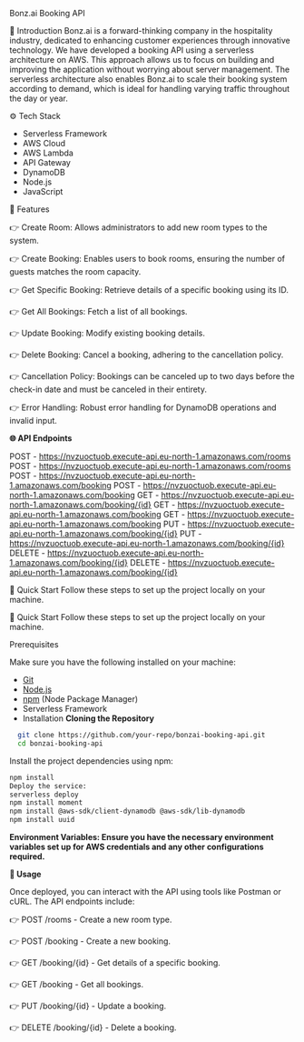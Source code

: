 Bonz.ai Booking API

🤖 Introduction
Bonz.ai is a forward-thinking company in the hospitality industry, dedicated to enhancing customer experiences through innovative technology. We have developed a booking API using a serverless architecture on AWS. This approach allows us to focus on building and improving the application without worrying about server management. The serverless architecture also enables Bonz.ai to scale their booking system according to demand, which is ideal for handling varying traffic throughout the day or year.

⚙️ Tech Stack

* Serverless Framework
* AWS Cloud
* AWS Lambda
* API Gateway
* DynamoDB
* Node.js
* JavaScript

🔋 Features

👉 Create Room: Allows administrators to add new room types to the system.

👉 Create Booking: Enables users to book rooms, ensuring the number of guests matches the room capacity.

👉 Get Specific Booking: Retrieve details of a specific booking using its ID.

👉 Get All Bookings: Fetch a list of all bookings.

👉 Update Booking: Modify existing booking details.

👉 Delete Booking: Cancel a booking, adhering to the cancellation policy.

👉 Cancellation Policy: Bookings can be canceled up to two days before the check-in date and must be canceled in their entirety.

👉 Error Handling: Robust error handling for DynamoDB operations and invalid input.

**🌐 API Endpoints**

POST - https://nvzuoctuob.execute-api.eu-north-1.amazonaws.com/rooms
POST - https://nvzuoctuob.execute-api.eu-north-1.amazonaws.com/rooms
POST - https://nvzuoctuob.execute-api.eu-north-1.amazonaws.com/booking
POST - https://nvzuoctuob.execute-api.eu-north-1.amazonaws.com/booking
GET - https://nvzuoctuob.execute-api.eu-north-1.amazonaws.com/booking/{id}
GET - https://nvzuoctuob.execute-api.eu-north-1.amazonaws.com/booking
GET - https://nvzuoctuob.execute-api.eu-north-1.amazonaws.com/booking
PUT - https://nvzuoctuob.execute-api.eu-north-1.amazonaws.com/booking/{id}
PUT - https://nvzuoctuob.execute-api.eu-north-1.amazonaws.com/booking/{id}
DELETE - https://nvzuoctuob.execute-api.eu-north-1.amazonaws.com/booking/{id}
DELETE - https://nvzuoctuob.execute-api.eu-north-1.amazonaws.com/booking/{id}


🤸 Quick Start
Follow these steps to set up the project locally on your machine.

🤸 Quick Start
Follow these steps to set up the project locally on your machine.

Prerequisites

Make sure you have the following installed on your machine:

- [Git](https://git-scm.com/)
- [Node.js](https://nodejs.org/en)
- [npm](https://www.npmjs.com/) (Node Package Manager)
- Serverless Framework
- Installation
**Cloning the Repository**

```bash
  git clone https://github.com/your-repo/bonzai-booking-api.git
  cd bonzai-booking-api
```


Install the project dependencies using npm:


```bash
npm install
Deploy the service:
serverless deploy
npm install moment
npm install @aws-sdk/client-dynamodb @aws-sdk/lib-dynamodb
npm install uuid
```

**Environment Variables: Ensure you have the necessary environment variables set up for AWS credentials and any other configurations required.**

**🚀 Usage**

Once deployed, you can interact with the API using tools like Postman or cURL. The API endpoints include:

👉 POST /rooms - Create a new room type.

👉 POST /booking - Create a new booking.

👉 GET /booking/{id} - Get details of a specific booking.

👉 GET /booking - Get all bookings.

👉 PUT /booking/{id} - Update a booking.

👉 DELETE /booking/{id} - Delete a booking.
